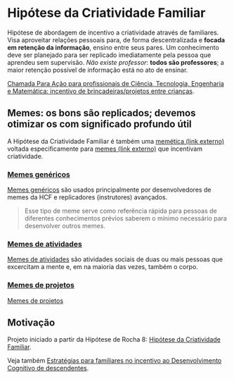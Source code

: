 # Hipótese da Criatividade Familiar
Hipótese de abordagem de incentivo a criatividade através de familiares. Visa
aproveitar relações pessoais para, de forma descentralizada e **focada
em retenção da informação**, ensino entre seus pares. Um conhecimento deve ser
planejado para ser replicado imediatamente pela pessoa que aprendeu sem
supervisão. _Não existe professor_: **todos são professores**; a maior retenção
possível de informação está no ato de ensinar.

[Chamada Para Ação para profissionais de Ciência, Tecnologia, Engenharia e
Matemática: incentivo de brincadeiras/projetos entre crianças](cta/stem.md).

## Memes: os bons são replicados; devemos otimizar os com significado profundo útil

A Hipótese da Criatividade Familiar é também uma [memética (link externo)](https://pt.wikipedia.org/wiki/Mem%C3%A9tica)
voltada especificamente para [memes (link externo)](https://pt.wikipedia.org/wiki/Meme)
que incentivam criatividade.

### [Memes genéricos](meme/index.md)

[Memes genéricos](meme/index.md) são usados principalmente por desenvolvedores
de memes da HCF e replicadores (instrutores) avançados.

> Esse tipo de meme serve como referência rápida para pessoas de diferentes
> conhecimentos prévios saberem o mínimo necessário para desenvolver outros
> memes.

### [Memes de atividades](atividade/index.md)

[Memes de atividades](atividade/index.md) são atividades sociais de duas ou mais
pessoas que excercitam a mente e, em na maioria das vezes, também o corpo.

### [Memes de projetos](projeto/index.md)

[Memes de projetos](projeto/index.md)

<!--

## Premissas

Veja [lista de premissas](premissas.md).

-->

## Motivação

Projeto iniciado a partir da Hipótese de Rocha 8: [Hipótese da Criatividade
Familiar](https://github.com/fititnt/hipoteses-de-rocha).

Veja também [Estratégias para familiares no incentivo ao Desenvolvimento
Cognitivo de descendentes](https://github.com/fititnt/presente-cognitivo).